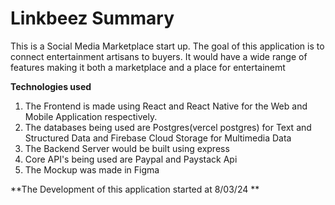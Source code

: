 # Linkbeez Summary
This is a Social Media Marketplace start up. The goal of this application is to connect entertainment artisans to buyers. It would have a wide range of features making it both a marketplace and a place for entertainemt

**Technologies used**
1. The Frontend is made using React and React Native for the Web and Mobile Application respectively.
2. The databases being used are Postgres(vercel postgres) for Text and Structured Data and Firebase Cloud Storage for Multimedia Data
3. The Backend Server would be built using express
4. Core API's being used are Paypal and Paystack Api
5. The Mockup was made in Figma

**The Development of this application started at 8/03/24
**   
